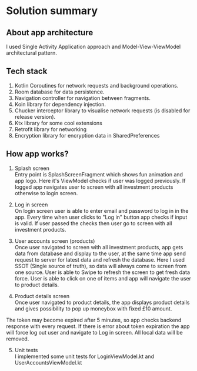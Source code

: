 # Solution summary

## About app architecture

I used Single Activity Application approach and Model-View-ViewModel architectural pattern.

## Tech stack
 
 1. Kotlin Coroutines for network requests and background operations.
 2. Room database for data persistence.
 3. Navigation controller for navigation between fragments.
 4. Koin library for dependency injection.
 5. Chucker interceptor library to visualise network requests (is disabled for release version).
 6. Ktx library for some cool extensions
 7. Retrofit library for networking
 8. Encryption library for encryption data in SharedPreferences   

## How app works?

1. Splash screen <br />
Entry point is SplashScreenFragment which shows fun animation and app logo. Here it's ViewModel 
checks if user was logged previously. 
If logged app navigates user to screen with all investment products otherwise to login screen.

2. Log in screen <br /> 
On login screen user is able to enter email and password to log in in the app.
Every time when user clicks to "Log in" button app checks if input is valid.
If user passed the checks then user go to screen with all investment products.

3. User accounts screen (products) <br />
Once user navigated to screen with all investment products, app gets data from database and 
display to the user, at the same time app 
send request to server for latest data and refresh the database. Here I used SSOT 
(Single source of truth), so data will always come to screen from one source. 
User is able to Swipe to refresh the screen to get fresh data force. User is able to click on one 
of items and app will navigate the user
to product details.

4. Product details screen  <br />
Once user navigated to product details, the app displays product details and gives possibility to
pop up moneybox with fixed £10 amount.

The token may become expired after 5 minutes, so app checks backend response with every request.
If there is error about token expiration the app will force log out user and navigate to Log in 
screen. All local data will be removed.

5. Unit tests  <br />
I implemented some unit tests for LoginViewModel.kt and UserAccountsViewModel.kt
 



